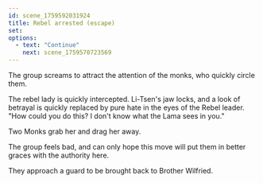 ```yaml
---
id: scene_1759592031924
title: Rebel arrested (escape)
set:
options:
  - text: "Continue"
    next: scene_1759570723569
---
```


The group screams to attract the attention of the monks, who quickly circle them.

The rebel lady is quickly intercepted. Li-Tsen's jaw locks, and a look of betrayal is quickly replaced by pure hate in the eyes of the Rebel leader. "How could you do this? I don't know what the Lama sees in you."

Two Monks grab her and drag her away. 

The group feels bad, and can only hope this move will put them in better graces with the authority here.

They approach a guard to be brought back to Brother Wilfried.